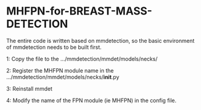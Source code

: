 # MHFPN-for-BREAST-MASS-DETECTION
The entire code is written based on mmdetection, so the basic environment of mmdetection needs to be built first.


1: Copy the file to the .../mmdetection/mmdet/models/necks/

2: Register the MHFPN module name in the .../mmdetection/mmdet/models/necks/__init__.py

3: Reinstall mmdet

4: Modify the name of the FPN module (ie MHFPN) in the config file.


